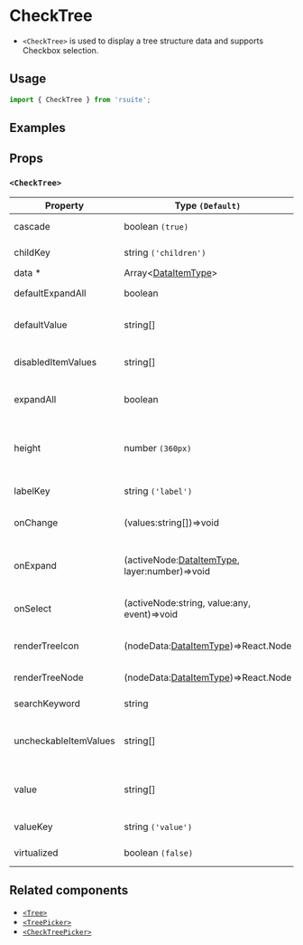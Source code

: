 # CheckTree

- `<CheckTree>` is used to display a tree structure data and supports Checkbox selection.

## Usage

```js
import { CheckTree } from 'rsuite';
```

## Examples

<!--{demo}-->

## Props

### `<CheckTree>`

| Property              | Type `(Default)`                                        | Description                                                               |
| --------------------- | ------------------------------------------------------- | ------------------------------------------------------------------------- |
| cascade               | boolean `(true)`                                        | Whether cascade select                                                    |
| childKey              | string `('children')`                                   | Set childrenKey key in data                                               |
| data \*               | Array&lt;[DataItemType](#types)&gt;                     | Tree data                                                                 |
| defaultExpandAll      | boolean                                                 | Expand all tree node                                                      |
| defaultValue          | string[]                                                | Default values of the selected tree node                                  |
| disabledItemValues    | string[]                                                | Values of disabled tree node                                              |
| expandAll             | boolean                                                 | Expand or unExpand all nodes(Controlled)                                  |
| height                | number `(360px)`                                        | height of menu. When `virtualize` is true, you can set the height of menu |
| labelKey              | string `('label')`                                      | Set label key in data                                                     |
| onChange              | (values:string[])=>void                                 | Callback fired when value change                                          |
| onExpand              | (activeNode:[DataItemType](#types), layer:number)=>void | Callback fired when tree node expand state changed                        |
| onSelect              | (activeNode:string, value:any, event)=>void             | Callback fired when tree node is selected                                 |
| renderTreeIcon        | (nodeData:[DataItemType](#types))=>React.Node           | Custom render the icon in tree node                                       |
| renderTreeNode        | (nodeData:[DataItemType](#types))=>React.Node           | Custom render tree node                                                   |
| searchKeyword         | string                                                  | searchKeyword (Controlled)                                                |
| uncheckableItemValues | string[]                                                | Set the option value for the check box not to be rendered                 |
| value                 | string[]                                                | Specifies the values of the selected tree node (Controlled)               |
| valueKey              | string `('value')`                                      | Set value key in data                                                     |
| virtualized           | boolean `(false)`                                       | Whether using Virtualized List                                            |

## Related components

- [`<Tree>`](./tree)
- [`<TreePicker>`](./tree-picker)
- [`<CheckTreePicker>`](./check-tree-picker)
